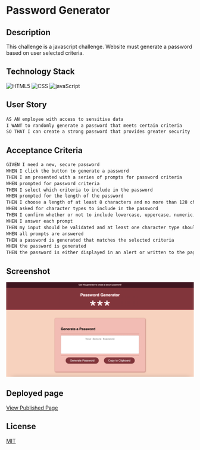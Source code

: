 # Password Generator

## Description

This challenge is a javascript challenge. Website must generate a password based on
user selected criteria.

## Technology Stack

![HTML5](https://img.shields.io/badge/HTML-239120?style=for-the-badge&logo=html5&logoColor=white)
![CSS](https://img.shields.io/badge/CSS-239120?&style=for-the-badge&logo=css3&logoColor=white)
![javaScript](https://img.shields.io/badge/JavaScript-F7DF1E?style=for-the-badge&logo=javascript&logoColor=black)

## User Story

```md
AS AN employee with access to sensitive data
I WANT to randomly generate a password that meets certain criteria
SO THAT I can create a strong password that provides greater security
```

## Acceptance Criteria

```md
GIVEN I need a new, secure password
WHEN I click the button to generate a password
THEN I am presented with a series of prompts for password criteria
WHEN prompted for password criteria
THEN I select which criteria to include in the password
WHEN prompted for the length of the password
THEN I choose a length of at least 8 characters and no more than 128 characters
WHEN asked for character types to include in the password
THEN I confirm whether or not to include lowercase, uppercase, numeric, and/or special characters
WHEN I answer each prompt
THEN my input should be validated and at least one character type should be selected
WHEN all prompts are answered
THEN a password is generated that matches the selected criteria
WHEN the password is generated
THEN the password is either displayed in an alert or written to the page
```

## Screenshot

![PasswordGeneratorScreen](./assets/images/finished-product.png)

## Deployed page

[View Published Page](https://erin-m-keller.github.io/password-generator/)

## License

[MIT](https://choosealicense.com/licenses/mit/)